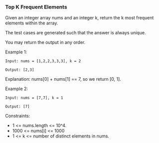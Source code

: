 ### Top K Frequent Elements
Given an integer array nums and an integer k, return the k most frequent elements within the array.

The test cases are generated such that the answer is always unique.

You may return the output in any order.

Example 1:
```
Input: nums = [1,2,2,3,3,3], k = 2

Output: [2,3]
```
Explanation: nums[0] + nums[1] == 7, so we return [0, 1].

Example 2:
```
Input: nums = [7,7], k = 1

Output: [7]
```
Constraints:

- 1 <= nums.length <= 10^4.
- 1000 <= nums[i] <= 1000
- 1 <= k <= number of distinct elements in nums.